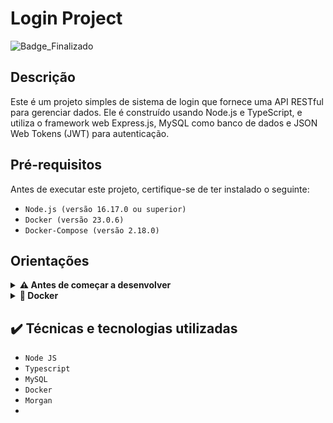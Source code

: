 
# Login Project

![Badge_Finalizado](https://img.shields.io/badge/Status-Finalizado-red?style=for-the-badge&logo=appveyor)

## Descrição
Este é um projeto  simples de sistema de login que fornece uma API RESTful para gerenciar dados. 
Ele é construído usando Node.js e TypeScript, e utiliza o framework web Express.js, MySQL como banco de dados e JSON Web Tokens (JWT) para autenticação.

## Pré-requisitos

Antes de executar este projeto, certifique-se de ter instalado o seguinte:

   - `Node.js (versão 16.17.0 ou superior)`
   - `Docker (versão 23.0.6)`
   - `Docker-Compose (versão 2.18.0)`

## Orientações
<details>
 <summary> <strong> ⚠️ Antes de começar a desenvolver </strong> </summary><br />
  
  1. Clone o repositorio
  
  - Use o comando : `git@github.com:guigabriel/crud-project.git`
  - Entre na pasta do repositório que acabou de clonar:
    - `cd crud-project`
  
  
  2. Crie uma branch apartir da `master`
   - Verifique se você está na branch `master`
     - `git branch`
   - Caso Você não esteja na branch `master`
     - `git checkout master`
   - Agora crie a sua branch a qual você vai enviar seus `commits`
   - Você deve seguir o seguinte formato `nome-github-nome-projeto`
   - Exemplo: `git checkout -b guilherme-gabriel-crud-project`
  
  
</details>

<details>
  <summary><strong> 🐋 Docker </strong> </summary><br />
  
  - ⚠️ Verifique se o docker e o docker-compose estão instalados:
  - caso não estejam:
    - <a href="https://docs.docker.com/engine/install/" target="_blank">Docker</a>
     - <a href="https://docs.docker.com/compose/install/" target="_blank">Docker-Compose</a>
</details>

## ✔️ Técnicas e tecnologias utilizadas

- ``Node JS``
- ``Typescript``
- ``MySQL``
- ``Docker``
- ``Morgan``
- 

